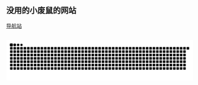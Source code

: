 ## 没用的小废鼠的网站
[导航站](https://ymh0000123.github.io/)
##
<picture>
  <source media="(prefers-color-scheme: dark)" srcset="https://raw.githubusercontent.com/ymh0000123/ymh0000123/output/github-contribution-grid-snake-dark.svg">
  <source media="(prefers-color-scheme: light)" srcset="https://raw.githubusercontent.com/ymh0000123/ymh0000123/output/github-contribution-grid-snake.svg">
  <img alt="github contribution grid snake animation" src="https://raw.githubusercontent.com/ymh0000123/ymh0000123/output/github-contribution-grid-snake.svg">
</picture>
